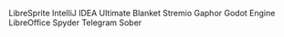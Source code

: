 LibreSprite
IntelliJ IDEA Ultimate
Blanket
Stremio
Gaphor
Godot Engine
LibreOffice
Spyder
Telegram
Sober

